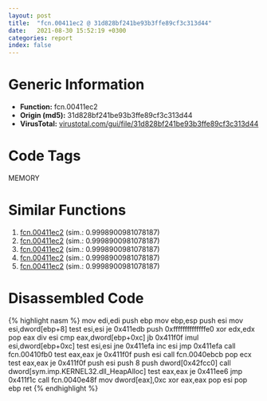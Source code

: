 ```yaml
---
layout: post
title:  "fcn.00411ec2 @ 31d828bf241be93b3ffe89cf3c313d44"
date:   2021-08-30 15:52:19 +0300
categories: report
index: false
---
```


# Generic Information
- **Function:** fcn.00411ec2
- **Origin (md5):** 31d828bf241be93b3ffe89cf3c313d44
- **VirusTotal:** [virustotal.com/gui/file/31d828bf241be93b3ffe89cf3c313d44][virustotal_ref]

# Code Tags
<span class="tag" id="MEMORY">MEMORY</span>


# Similar Functions

1. [fcn.00411ec2][similar_1_ref] (sim.: 0.9998900981078187)
2. [fcn.00411ec2][similar_2_ref] (sim.: 0.9998900981078187)
3. [fcn.00411ec2][similar_3_ref] (sim.: 0.9998900981078187)
4. [fcn.00411ec2][similar_4_ref] (sim.: 0.9998900981078187)
5. [fcn.00411ec2][similar_5_ref] (sim.: 0.9998900981078187)


# Disassembled Code

{% highlight nasm %}
mov edi,edi
push ebp
mov ebp,esp
push esi
mov esi,dword[ebp+8]
test esi,esi
je 0x411edb
push 0xffffffffffffffe0
xor edx,edx
pop eax
div esi
cmp eax,dword[ebp+0xc]
jb 0x411f0f
imul esi,dword[ebp+0xc]
test esi,esi
jne 0x411efa
inc esi
jmp 0x411efa
call fcn.00410fb0
test eax,eax
je 0x411f0f
push esi
call fcn.0040ebcb
pop ecx
test eax,eax
je 0x411f0f
push esi
push 8
push dword[0x42fcc0]
call dword[sym.imp.KERNEL32.dll_HeapAlloc]
test eax,eax
je 0x411ee6
jmp 0x411f1c
call fcn.0040e48f
mov dword[eax],0xc
xor eax,eax
pop esi
pop ebp
ret 
{% endhighlight %}


[similar_1_ref]: /report/fcn.00411ec2@085153c885606aff7ed776c037a16a81
[similar_2_ref]: /report/fcn.00411ec2@01d0cd3c460f5206e4de8b461b154604
[similar_3_ref]: /report/fcn.00411ec2@9060907d555cecab3519fcbc82318d7e
[similar_4_ref]: /report/fcn.00411ec2@e9c6b3bcaa2edc455cb26f1e0f4a513a
[similar_5_ref]: /report/fcn.00411ec2@8fe319558c6f221efde51f3acc33b19c
[virustotal_ref]: https://www.virustotal.com/gui/file/31d828bf241be93b3ffe89cf3c313d44